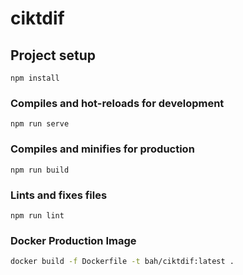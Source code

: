 # ciktdif

## Project setup
```
npm install
```

### Compiles and hot-reloads for development
```
npm run serve
```

### Compiles and minifies for production
```
npm run build
```

### Lints and fixes files
```
npm run lint
```

### Docker Production Image

```bash
docker build -f Dockerfile -t bah/ciktdif:latest .
```
